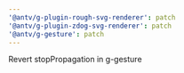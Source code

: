 ```yaml
---
'@antv/g-plugin-rough-svg-renderer': patch
'@antv/g-plugin-zdog-svg-renderer': patch
'@antv/g-gesture': patch
---
```


Revert stopPropagation in g-gesture
